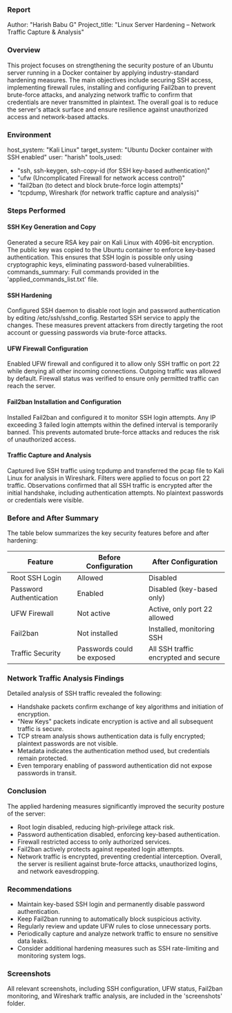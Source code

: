 ### Report
Author: "Harish Babu G"
Project_title: "Linux Server Hardening – Network Traffic Capture & Analysis"

### Overview
  This project focuses on strengthening the security posture of an Ubuntu server 
  running in a Docker container by applying industry-standard hardening measures. 
  The main objectives include securing SSH access, implementing firewall rules, 
  installing and configuring Fail2ban to prevent brute-force attacks, and analyzing 
  network traffic to confirm that credentials are never transmitted in plaintext. 
  The overall goal is to reduce the server's attack surface and ensure resilience 
  against unauthorized access and network-based attacks.

### Environment
host_system: "Kali Linux"
target_system: "Ubuntu Docker container with SSH enabled"
user: "harish"
tools_used:
  - "ssh, ssh-keygen, ssh-copy-id (for SSH key-based authentication)"
  - "ufw (Uncomplicated Firewall for network access control)"
  - "fail2ban (to detect and block brute-force login attempts)"
  - "tcpdump, Wireshark (for network traffic capture and analysis)"

### Steps Performed

#### SSH Key Generation and Copy
  Generated a secure RSA key pair on Kali Linux with 4096-bit encryption. The public 
  key was copied to the Ubuntu container to enforce key-based authentication. 
  This ensures that SSH login is possible only using cryptographic keys, 
  eliminating password-based vulnerabilities.
commands_summary: 
  Full commands provided in the 'applied_commands_list.txt' file.

#### SSH Hardening
  Configured SSH daemon to disable root login and password authentication by editing 
  /etc/ssh/sshd_config. Restarted SSH service to apply the changes. These measures 
  prevent attackers from directly targeting the root account or guessing passwords 
  via brute-force attacks.

#### UFW Firewall Configuration
  Enabled UFW firewall and configured it to allow only SSH traffic on port 22 while 
  denying all other incoming connections. Outgoing traffic was allowed by default. 
  Firewall status was verified to ensure only permitted traffic can reach the server.

#### Fail2ban Installation and Configuration
  Installed Fail2ban and configured it to monitor SSH login attempts. Any IP exceeding 
  3 failed login attempts within the defined interval is temporarily banned. This 
  prevents automated brute-force attacks and reduces the risk of unauthorized access.

#### Traffic Capture and Analysis
  Captured live SSH traffic using tcpdump and transferred the pcap file to Kali 
  Linux for analysis in Wireshark. Filters were applied to focus on port 22 traffic. 
  Observations confirmed that all SSH traffic is encrypted after the initial handshake, 
  including authentication attempts. No plaintext passwords or credentials were visible.

### Before and After Summary
  The table below summarizes the key security features before and after hardening:

| Feature                  | Before Configuration           | After Configuration                      |
|---------------------------|--------------------------------|-----------------------------------------|
| Root SSH Login            | Allowed                        | Disabled                                 |
| Password Authentication   | Enabled                        | Disabled (key-based only)                |
| UFW Firewall              | Not active                     | Active, only port 22 allowed            |
| Fail2ban                  | Not installed                  | Installed, monitoring SSH                |
| Traffic Security          | Passwords could be exposed     | All SSH traffic encrypted and secure    |

### Network Traffic Analysis Findings
  Detailed analysis of SSH traffic revealed the following:
  - Handshake packets confirm exchange of key algorithms and initiation of encryption.
  - "New Keys" packets indicate encryption is active and all subsequent traffic is secure.
  - TCP stream analysis shows authentication data is fully encrypted; plaintext passwords are not visible.
  - Metadata indicates the authentication method used, but credentials remain protected.
  - Even temporary enabling of password authentication did not expose passwords in transit.

### Conclusion
  The applied hardening measures significantly improved the security posture of the server:
  - Root login disabled, reducing high-privilege attack risk.
  - Password authentication disabled, enforcing key-based authentication.
  - Firewall restricted access to only authorized services.
  - Fail2ban actively protects against repeated login attempts.
  - Network traffic is encrypted, preventing credential interception.
  Overall, the server is resilient against brute-force attacks, unauthorized logins, and network eavesdropping.

### Recommendations
- Maintain key-based SSH login and permanently disable password authentication.
- Keep Fail2ban running to automatically block suspicious activity.
- Regularly review and update UFW rules to close unnecessary ports.
- Periodically capture and analyze network traffic to ensure no sensitive data leaks.
- Consider additional hardening measures such as SSH rate-limiting and monitoring system logs.

### Screenshots
  All relevant screenshots, including SSH configuration, UFW status, Fail2ban monitoring, 
  and Wireshark traffic analysis, are included in the 'screenshots' folder.
